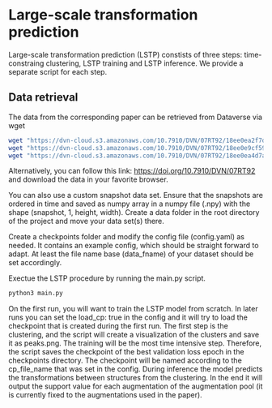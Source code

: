 # Large-scale transformation prediction
Large-scale transformation prediction (LSTP) constists of three steps: time-constraing clustering, LSTP training and LSTP inference. We provide a separate script for each step.

## Data retrieval
The data from the corresponding paper can be retrieved from Dataverse via wget

```bash
wget "https://dvn-cloud.s3.amazonaws.com/10.7910/DVN/07RT92/18ee0ea2f7d-7e024b0676ef?response-content-disposition=attachment%3B%20filename%2A%3DUTF-8%27%27D1_rbc_vertical.npy&response-content-type=application%2Foctet-stream&X-Amz-Algorithm=AWS4-HMAC-SHA256&X-Amz-Date=20240917T112715Z&X-Amz-SignedHeaders=host&X-Amz-Expires=3600&X-Amz-Credential=AKIAIEJ3NV7UYCSRJC7A%2F20240917%2Fus-east-1%2Fs3%2Faws4_request&X-Amz-Signature=a21875b2c9f00ee7cddbfe7a4b225c10cf7626f0861d4174d4c03639798c4fd7" -O D1.npy
wget "https://dvn-cloud.s3.amazonaws.com/10.7910/DVN/07RT92/18ee0e9cf59-6c494593a632?response-content-disposition=attachment%3B%20filename%2A%3DUTF-8%27%27D2_rbc_horizontal.npy&response-content-type=application%2Foctet-stream&X-Amz-Algorithm=AWS4-HMAC-SHA256&X-Amz-Date=20240917T113509Z&X-Amz-SignedHeaders=host&X-Amz-Expires=3600&X-Amz-Credential=AKIAIEJ3NV7UYCSRJC7A%2F20240917%2Fus-east-1%2Fs3%2Faws4_request&X-Amz-Signature=67246e13f3c96edd1d0279452f11febfe9e21163717834941fc4680aca1c8653" -O D2.npy
wget "https://dvn-cloud.s3.amazonaws.com/10.7910/DVN/07RT92/18ee0ea4d7a-4581600b0dfc?response-content-disposition=attachment%3B%20filename%2A%3DUTF-8%27%27D3_vkf.npy&response-content-type=application%2Foctet-stream&X-Amz-Algorithm=AWS4-HMAC-SHA256&X-Amz-Date=20240917T113530Z&X-Amz-SignedHeaders=host&X-Amz-Expires=3600&X-Amz-Credential=AKIAIEJ3NV7UYCSRJC7A%2F20240917%2Fus-east-1%2Fs3%2Faws4_request&X-Amz-Signature=e1c8b97eec46829b2b993397e1e3f055f2399e4956eb3fcb40d1906e37ca3c6d" -O D3.npy
```

Alternatively, you can follow this link: https://doi.org/10.7910/DVN/07RT92 and download the data in your favorite browser.

You can also use a custom snapshot data set. Ensure that the snapshots are ordered in time and saved as numpy array in a numpy file (.npy) with the shape (snapshot, 1, height, width). Create a data folder in the root directory of the project and move your data set(s) there.

Create a checkpoints folder and modify the config file (config.yaml) as needed. It contains an example config, which should be straight forward to adapt. At least the file name base (data_fname) of your dataset should be set accordingly.

Exectue the LSTP procedure by running the main.py script.

```bash
python3 main.py
```

On the first run, you will want to train the LSTP model from scratch. In later runs you can set the load_cp: true in the config and it will try to load the checkpoint that is created during the first run.
The first step is the clustering, and the script will create a visualization of the clusters and save it as peaks.png.
The training will be the most time intensive step. Therefore, the script saves the checkpoint of the best validation loss epoch in the checkpoints directory. The checkpoint will be named according to the cp_file_name that was set in the config.
During inference the model predicts the transformations between structures from the clustering. In the end it will output the support value for each augmentation of the augmentation pool (it is currently fixed to the augmentations used in the paper).
